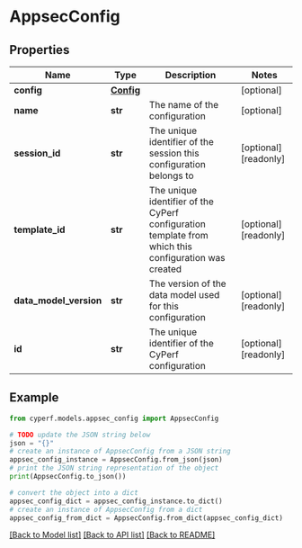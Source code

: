 # AppsecConfig


## Properties

Name | Type | Description | Notes
------------ | ------------- | ------------- | -------------
**config** | [**Config**](Config.md) |  | [optional] 
**name** | **str** | The name of the configuration | [optional] 
**session_id** | **str** | The unique identifier of the session this configuration belongs to | [optional] [readonly] 
**template_id** | **str** | The unique identifier of the CyPerf configuration template from which this configuration was created | [optional] [readonly] 
**data_model_version** | **str** | The version of the data model used for this configuration | [optional] [readonly] 
**id** | **str** | The unique identifier of the CyPerf configuration | [optional] [readonly] 

## Example

```python
from cyperf.models.appsec_config import AppsecConfig

# TODO update the JSON string below
json = "{}"
# create an instance of AppsecConfig from a JSON string
appsec_config_instance = AppsecConfig.from_json(json)
# print the JSON string representation of the object
print(AppsecConfig.to_json())

# convert the object into a dict
appsec_config_dict = appsec_config_instance.to_dict()
# create an instance of AppsecConfig from a dict
appsec_config_from_dict = AppsecConfig.from_dict(appsec_config_dict)
```
[[Back to Model list]](../README.md#documentation-for-models) [[Back to API list]](../README.md#documentation-for-api-endpoints) [[Back to README]](../README.md)


